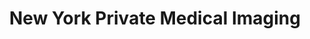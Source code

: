 ---
slug: new-york-private-medical-imaging
title: New York Private Medical Imaging
address: 106 East 61st Street
state: New York
stateAbbreviation: NY
city: New York
postal: 10065
url: (https://www.radnet.com/new-york-private/our-location/new-york-private-medical-imaging)
htmlHead:    null
body:    null
appointmentUrl: (https://www.radnet.com/new-york-private/for-patients/request-appointment)
walkInTitle: Walk-In Hours
walkInDetails: Mon - Fri | 8:00 am - 4:00 pm
places:
- {
    name: "New York Private Medical Imaging | New York Private Medical Imaging",
    longitude: -73.968610000000,
    latitude: 40.763930000000,
}
---